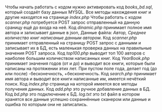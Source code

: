Чтобы  начать работать с кодом нужно активировать код _books_bd.sql_, который создаёт базу данных MYSQL.
Все методы нахождения книг и другие находятся на странице _index.php_
Чтобы работать с кодом _scanner.php_ потребуется POST запрос отправленный на данную сраницу ещё до входа на неё.
Код _dinamic.php_ принимает полное имя автора и записывает данные в json, Данные файла: _Автор, Среднее количество книг написаные данным автором_.
Код _scanner.php_ принимает отправленный на страницу POST запрос с данными и записывает их в БД, есть маленькая проверка данных на правильные значения POST запроса.
Код _top100.php_ выводит топ 100 авторов с наиболее большим количеством написанных книг.
Код _YearBook.php_ принимает значения годов (от и до) и выводит все книги, которые были написаны на протяжении этих лет. При пустом поле года, делает год (до или после) -бесконечность, +бесконечность.
Код _search.php_ принимает имя автора и выводит все книги написанные им, имеется нечёткий поиск.
Код _index.php_ страница на которой имеется все методы получения данных.
Код _add.php_ это ручное добавление данных в БД.
Код _bd.php_ это подключение к БД.
_log.txt_ это _txt_ файл в котором хранятся все данные успешно сохраннённые сканером или данные и ошибка по которым они не записались.


